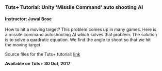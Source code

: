 ### Tuts+ Tutorial: Unity 'Missile Command' auto shooting AI

#### Instructor: Juwal Bose

How to hit a moving target? This problem comes up in many games. 
Here is a missile command autoshooting AI which solves that problem. 
The solution is to solve a quadratic equation. We find the angle to shoot so that we hit the moving target.

Source files for the Tuts+ tutorial: [link](http://gamedevelopment.tutsplus.com/tutorials/creating-a-simple-3d-physics-game-using-threejs-and-physijs--cms-29453)

**Available on Tuts+ 30 Oct, 2017**

